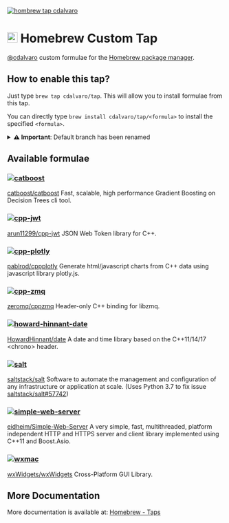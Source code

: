 [![hombrew tap cdalvaro][homebrew_tap_badge]][homebrew_tap_url]

# <img src="https://simpleicons.org/icons/homebrew.svg" height=24pt> Homebrew Custom Tap

[@cdalvaro](https://github.com/cdalvaro) custom formulae for the [Homebrew package manager](https://brew.sh).

## How to enable this tap?

Just type `brew tap cdalvaro/tap`. This will allow you to install formulae from this tap.

You can directly type `brew install cdalvaro/tap/<formula>` to install the specified `<formula>`.

<details>
  <summary><b>⚠️ Important</b>: Default branch has been renamed</summary>

If you are having this issue when running `brew update` or `brew upgrade`:

```
brew update
fatal: couldn't find remote ref refs/heads/master
Error: Fetching /usr/local/Homebrew/Library/Taps/cdalvaro/homebrew-tap failed!
```

Try the following command to solve the issue:

```sh
rm -rf $(brew --repo cdalvaro/tap)
brew tap cdalvaro/tap
```

</details>

## Available formulae

### [![catboost][catboost_badge]](Formula/catboost.rb "Catboost")

[catboost/catboost](https://github.com/catboost/catboost) Fast, scalable, high performance Gradient Boosting on Decision Trees cli tool.

### [![cpp-jwt][cpp-jwt_badge]](Formula/cpp-jwt.rb "CppJwt")

[arun11299/cpp-jwt](https://github.com/arun11299/cpp-jwt) JSON Web Token library for C++.

### [![cpp-plotly][cpp-plotly_badge]](Formula/cpp-plotly.rb "CppPlotly")

[pablrod/cppplotly](https://github.com/pablrod/cppplotly) Generate html/javascript charts from C++ data using javascript library plotly.js.

### [![cpp-zmq][cpp-zmq_badge]](Formula/cpp-zmq.rb "CppZmq")

[zeromq/cppzmq](https://github.com/zeromq/cppzmq) Header-only C++ binding for libzmq.

### [![howard-hinnant-date][howard-hinnant-date_badge]](Formula/howard-hinnant-date.rb "HowardHinnantDate")

[HowardHinnant/date](https://github.com/HowardHinnant/date) A date and time library based on the C++11/14/17 \<chrono\> header.

### [![salt][salt_badge]](Formula/salt.rb "Salt")

[saltstack/salt](https://github.com/saltstack/salt) Software to automate the management and configuration of any infrastructure or application at scale. (Uses Python 3.7 to fix issue [saltstack/salt#57742](https://github.com/saltstack/salt/issues/57742))

### [![simple-web-server][simple-web-server_badge]](Formula/simple-web-server.rb "SimpleWebServer")

[eidheim/Simple-Web-Server](https://gitlab.com/eidheim/Simple-Web-Server) A very simple, fast, multithreaded, platform independent HTTP and HTTPS server and client library implemented using C++11 and Boost.Asio.

### [![wxmac][wxmac_badge]](Formula/wxmac.rb "WxMac")

[wxWidgets/wxWidgets](https://github.com/wxWidgets/wxWidgets) Cross-Platform GUI Library.

## More Documentation

More documentation is available at: [Homebrew - Taps](https://docs.brew.sh/Taps)

[homebrew_tap_badge]: https://img.shields.io/badge/brew%20tap-cdalvaro/tap-orange?style=flat-square&logo=Homebrew&color=FBB040
[homebrew_tap_url]: https://github.com/cdalvaro/homebrew-tap
[catboost_badge]: https://img.shields.io/badge/catboost-0.25.1-orange?style=flat-square&color=FBB040
[cpp-jwt_badge]: https://img.shields.io/badge/cpp--jwt-1.4-orange?style=flat-square&color=FBB040
[cpp-plotly_badge]: https://img.shields.io/badge/cpp--plotly-0.4.0-orange?style=flat-square&color=FBB040
[cpp-zmq_badge]: https://img.shields.io/badge/cpp--zmq-4.7.1-orange?style=flat-square&color=FBB040
[howard-hinnant-date_badge]: https://img.shields.io/badge/howard--hinnant--date-3.0.0-orange?style=flat-square&color=FBB040
[salt_badge]: https://img.shields.io/badge/salt-3003-orange?style=flat-square&color=FBB040
[simple-web-server_badge]: https://img.shields.io/badge/simple--web--server-3.1.1-orange?style=flat-square&color=FBB040
[wxmac_badge]: https://img.shields.io/badge/wxmac-3.1.4-orange?style=flat-square&color=FBB040
